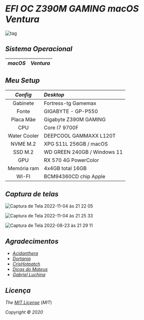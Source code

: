 # *EFI OC Z390M GAMING macOS Ventura*

![tag](https://img.shields.io/github/v/release/Gilberto-Mascena/Z390M_GAMING?include_prereleases)

## *Sistema Operacional*

*macOS* | *Ventura*
:---:|:---


## *Meu Setup*

*Config* | *Desktop*
:---:|:---
Gabinete | Fortress-tg Gamemax
Fonte | GIGABYTE - GP-P550
Placa Mãe | Gigabyte Z390M GAMING
CPU | Core I7 9700F
Water Cooler | DEEPCOOL GAMMAXX L120T
NVME M.2 | XPG S11L 256GB / macOS
SSD M.2 | WD GREEN 240GB / Windows 11
GPU | RX 570 4G PowerColor
Memória ram | 4x4GB total 16GB
WI-FI | BCM94360CD chip Apple


## *Captura de telas*

![Captura de Tela 2022-11-04 às 21 22 05](https://user-images.githubusercontent.com/103699861/200092712-c17aa356-7390-4448-ba1a-f168fbe2dfc4.png)

![Captura de Tela 2022-11-04 às 21 25 33](https://user-images.githubusercontent.com/103699861/200092716-2050d0f5-3231-4894-bb21-90153ef52ee3.png)

![Captura de Tela 2022-08-23 às 21 29 11](https://user-images.githubusercontent.com/103699861/186296063-8919a747-64b2-44df-943e-2ee0cbddd3b0.png)



## *Agradecimentos*

- [*Acidanthera*](https://github.com/acidanthera)
- [*Dortania*](https://dortania.github.io/OpenCore-Install-Guide/config.plist/coffee-lake.html#starting-point)
- [*CrisHotpatch*](https://t.me/crishotpatch)
- [*Dicas do Mateus*](https://www.youtube.com/c/DicasdoMateus)
- [*Gabriel Luchina*](https://www.youtube.com/c/gabrielluchina)

## *Licença* 

*The* [*MIT License*](https://github.com/Gilberto-Mascena/Z390M_GAMING/blob/main/LICENSE.md) (*MIT*)

*Copyright :copyright: 2020* 
